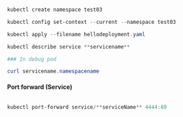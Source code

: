 ```powershell

kubectl create namespace test03

kubectl config set-context --current --namespace test03

kubectl apply --filename hellodeployment.yaml

kubectl describe service **servicename**

### In debug pod

curl servicename.namespacename

```


#### Port forward (Service)

```powershell

kubectl port-forward service/**serviceName** 4444:80


```